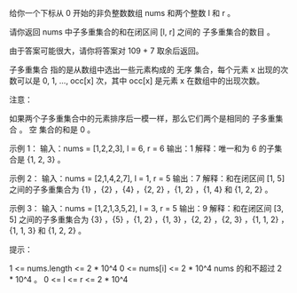 给你一个下标从 0 开始的非负整数数组 nums 和两个整数 l 和 r 。

请你返回 nums 中子多重集合的和在闭区间 [l, r] 之间的 子多重集合的数目 。

由于答案可能很大，请你将答案对 109 + 7 取余后返回。

子多重集合 指的是从数组中选出一些元素构成的 无序 集合，每个元素 x 出现的次数可以是 0, 1, ..., occ[x] 次，其中 occ[x] 是元素
x 在数组中的出现次数。

注意：

如果两个子多重集合中的元素排序后一模一样，那么它们两个是相同的 子多重集合 。
空 集合的和是 0 。

示例 1：
输入：nums = [1,2,2,3], l = 6, r = 6
输出：1
解释：唯一和为 6 的子集合是 {1, 2, 3} 。

示例 2：
输入：nums = [2,1,4,2,7], l = 1, r = 5
输出：7
解释：和在闭区间 [1, 5] 之间的子多重集合为 {1} ，{2} ，{4} ，{2, 2} ，{1, 2} ，{1, 4} 和 {1, 2, 2} 。

示例 3：
输入：nums = [1,2,1,3,5,2], l = 3, r = 5
输出：9
解释：和在闭区间 [3, 5] 之间的子多重集合为 {3} ，{5} ，{1, 2} ，{1, 3} ，{2, 2} ，{2, 3} ，{1, 1, 2} ，{1, 1, 3} 和 {1, 2, 2} 。

提示：

1 <= nums.length <= 2 * 10^4
0 <= nums[i] <= 2 * 10^4
nums 的和不超过 2 * 10^4 。
0 <= l <= r <= 2 * 10^4
